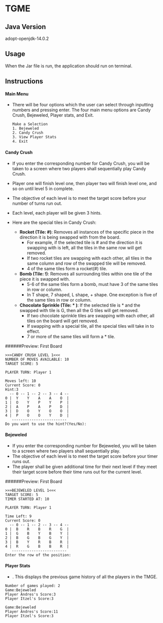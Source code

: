 # TGME

## Java Version
adopt-openjdk-14.0.2

## Usage
When the Jar file is run, the application should run on terminal.

## Instructions
#### Main Menu
- There will be four options which the user can select through inputting numbers and pressing enter.
The four main menu options are Candy Crush, Bejeweled, Player stats, and Exit.
    ```
    Make a Selection
    1. Bejeweled
    2. Candy Crush
    3. View Player Stats
    4. Exit
    ```
  
#### Candy Crush

- If you enter the corresponding number for Candy Crush, you will be taken to a screen where two players shall sequentially play Candy Crush.
- Player one will finish level one, then player two will finish level one, and so on until level 5 in complete.
- The objective of each level is to meet the target score before your number of turns run out.
- Each level, each player will be given 3 hints.
  

- Here are the special tiles in Candy Crush:
  
  - **Rocket (Tile: #)**: Removes all instances of the specific piece in the direction it is being swapped with from the board.
      - For example, if the selected tile is # and the direction it is swapping with is left, all the tiles in the same row will get removed.
      - If two rocket tiles are swapping with each other, all tiles in the same column and row of the swapped tile will be removed.
      - 4 of the same tiles form a rocket(#) tile.
  - **Bomb (Tile: !)**: Removes all surrounding tiles within one tile of the piece it is swapped with.
    -  5-6 of the same tiles form a bomb, must have 3 of the same tiles in row or column.
    -  In T shape, 7 shaped, L shape, + shape. One exception is five of the same tiles in row or column.
  - **Chocolate Sprinkle (Tile: \* )**: If the selected tile is * and the swapped with tile is G, then all the G tiles will get removed.
    - If two chocolate sprinkle tiles are swapping with each other, all tiles on the board will get removed.
    - If swapping with a special tile, all the special tiles will take in to effect.
    - 7 or more of the same tiles will form a * tile.

######Preview: First Board
```
>>>CANDY CRUSH LEVEL 1<<<
NUMBER OF MOVES AVAILABLE: 10
TARGET SCORE: 5

PLAYER TURN: Player 1

Moves left: 10
Current Score: 0
Hint:3
  -- 0 -- 1 -- 2 -- 3 -- 4 --
0 |  Y    Y    A    A    O  |
1 |  O    Y    P    Y    P  |
2 |  A    P    A    P    D  |
3 |  D    O    Y    O    O  |
4 |  P    O    O    Y    D  |
   -------------------------
Do you want to use the hint?(Yes/No):

```
#### Bejeweled
- If you enter the corresponding number for Bejeweled, you will be taken to a screen where two players shall sequentially play.
- The objective of each level is to meet the target score before your timer runs out.
- The player shall be given additional time for their next level if they meet their target score before their time runs out for the current level.

######Preview: First Board
```
>>>BEJEWELED LEVEL 1<<<
TARGET SCORE: 5
TIMER STARTED AT: 10

PLAYER TURN: Player 1

Time Left: 9
Current Score: 0
  -- 0 -- 1 -- 2 -- 3 -- 4 --
0 |  B    R    B    R    G  |
1 |  G    B    Y    B    Y  |
2 |  B    G    B    G    Y  |
3 |  B    Y    R    B    R  |
4 |  R    G    B    B    R  |
   -------------------------
Enter the row of the position: 
```

#### Player Stats
- . This displays the previous game history of all the players in the TMGE.
```
Number of games played: 2
Game:Bejeweled
Player Andres's Score:3
Player Itzel's Score:3

Game:Bejeweled
Player Andres's Score:11
Player Itzel's Score:3
```
